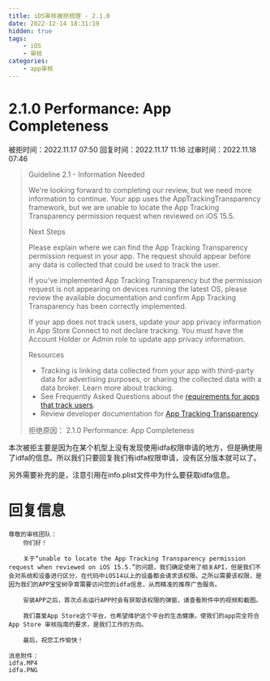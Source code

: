 ```yaml
---
title: iOS审核被拒梳理 - 2.1.0
date: 2022-12-14 18:31:19
hidden: true
tags: 
    - iOS
    - 审核
categories:
    - app审核
---
```


# 2.1.0 Performance: App Completeness

被拒时间：2022.11.17 07:50
回复时间：2022.11.17 11:16
过审时间：2022.11.18 07:46

> Guideline 2.1 - Information Needed
> 
> We're looking forward to completing our review, but we need more information to continue. Your app uses the AppTrackingTransparency framework, but we are unable to locate the App Tracking Transparency permission request when reviewed on iOS 15.5.
> 
> 
> Next Steps
> 
> Please explain where we can find the App Tracking Transparency permission request in your app. The request should appear before any data is collected that could be used to track the user.
> 
> If you've implemented App Tracking Transparency but the permission request is not appearing on devices running the latest OS, please review the available documentation and confirm App Tracking Transparency has been correctly implemented.
> 
> If your app does not track users, update your app privacy information in App Store Connect to not declare tracking. You must have the Account Holder or Admin role to update app privacy information.
> 
> Resources
> 
> - Tracking is linking data collected from your app with third-party data for advertising purposes, or sharing the collected data with a data broker. Learn more about tracking.
> - See Frequently Asked Questions about the [requirements for apps that track users](https://developer.apple.com/app-store/user-privacy-and-data-use/#permission-to-track).
> - Review developer documentation for [App Tracking Transparency](https://developer.apple.com/documentation/apptrackingtransparency).
> 
> 拒绝原因：
> 2.1.0 Performance: App Completeness

本次被拒主要是因为在某个机型上没有发现使用idfa权限申请的地方，但是确使用了idfa的信息。所以我们只要回复我们有idfa权限申请，没有区分版本就可以了。

另外需要补充的是，注意引用在info.plist文件中为什么要获取idfa信息。

# 回复信息

```
尊敬的审核团队：
	你们好！

	关于“unable to locate the App Tracking Transparency permission request when reviewed on iOS 15.5.”的问题，我们确定使用了相关API，但是我们不会对系统和设备进行区分，在代码中iOS14以上的设备都会请求该权限。之所以需要该权限，是因为我们的APP宝宝树孕育需要访问您的idfa信息，从而精准的推荐广告服务。

	安装APP之后，首次点击运行APP时会有获取该权限的弹窗，请查看附件中的视频和截图。

	我们喜爱App Store这个平台，也希望维护这个平台的生态健康。使我们的app完全符合App Store 审核指南的要求，是我们工作的方向。

	最后，祝您工作愉快！

消息附件：
idfa.MP4
idfa.PNG
```